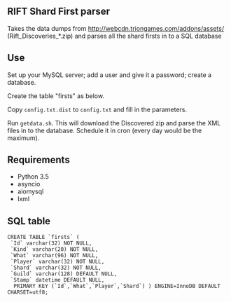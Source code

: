 ## RIFT Shard First parser

Takes the data dumps from http://webcdn.triongames.com/addons/assets/
(Rift_Discoveries_*.zip) and parses all the shard firsts in to a SQL database

## Use

Set up your MySQL server; add a user and give it a password; create a database.

Create the table "firsts" as below.

Copy `config.txt.dist` to `config.txt` and fill in the parameters.

Run `getdata.sh`. This will download the Discovered zip and parse the XML files
in to the database. Schedule it in cron (every day would be the maximum).

## Requirements

* Python 3.5
* asyncio
* aiomysql
* lxml

## SQL table

    CREATE TABLE `firsts` (
     `Id` varchar(32) NOT NULL,
     `Kind` varchar(20) NOT NULL,
     `What` varchar(96) NOT NULL,
     `Player` varchar(32) NOT NULL,
     `Shard` varchar(32) NOT NULL,
     `Guild` varchar(128) DEFAULT NULL,
     `Stamp` datetime DEFAULT NULL,
      PRIMARY KEY (`Id`,`What`,`Player`,`Shard`) ) ENGINE=InnoDB DEFAULT CHARSET=utf8;
